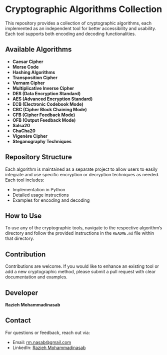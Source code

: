 # Cryptographic Algorithms Collection

This repository provides a collection of cryptographic algorithms, each implemented as an independent tool for better accessibility and usability. Each tool supports both encoding and decoding functionalities.

## Available Algorithms
- **Caesar Cipher**
- **Morse Code**
- **Hashing Algorithms**
- **Transposition Cipher**
- **Vernam Cipher**
- **Multiplicative Inverse Cipher**
- **DES (Data Encryption Standard)**
- **AES (Advanced Encryption Standard)**
- **ECB (Electronic Codebook Mode)**
- **CBC (Cipher Block Chaining Mode)**
- **CFB (Cipher Feedback Mode)**
- **OFB (Output Feedback Mode)**
- **Salsa20**
- **ChaCha20**
- **Vigenère Cipher**
- **Steganography Techniques**

## Repository Structure
Each algorithm is maintained as a separate project to allow users to easily integrate and use specific encryption or decryption techniques as needed. Each tool includes:
- Implementation in Python
- Detailed usage instructions
- Examples for encoding and decoding

## How to Use
To use any of the cryptographic tools, navigate to the respective algorithm’s directory and follow the provided instructions in the `README.md` file within that directory.

## Contribution
Contributions are welcome. If you would like to enhance an existing tool or add a new cryptographic method, please submit a pull request with clear documentation and examples.


## Developer
**Razieh Mohammadinasab**


## Contact
For questions or feedback, reach out via:
- Email: rm.nasab@gmail.com
- LinkedIn: [Razieh Mohammadinasab](https://www.linkedin.com/in/razieh-mohammadinasab-32b57238/)
